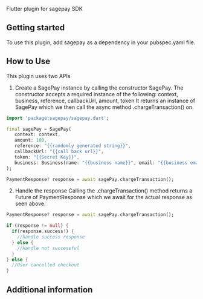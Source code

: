 <!-- 
This README describes the package. If you publish this package to pub.dev,
this README's contents appear on the landing page for your package.

For information about how to write a good package README, see the guide for
[writing package pages](https://dart.dev/guides/libraries/writing-package-pages). 

For general information about developing packages, see the Dart guide for
[creating packages](https://dart.dev/guides/libraries/create-library-packages)
and the Flutter guide for
[developing packages and plugins](https://flutter.dev/developing-packages). 
-->

Flutter plugin for sagepay SDK


## Getting started

To use this plugin, add sagepay as a dependency in your pubspec.yaml file.

## How to Use
This plugin uses two APIs

1. Create a  SagePay instance by calling the constructor SagePay. The constructor accepts a required instance of the following: 
context, business, reference, callbackUrl, amount, token  It returns an instance of SagePay which we then call the async method .chargeTransaction() on.

```dart
import 'package:sagepay/sagepay.dart';

final sagePay = SagePay(
   context: context,
   amount: 100,
   reference: "{{randomly generated string}}",
   callbackUrl: "{{call back url}}",
   token: "{{Secret Key}}",
   business: Business(name: "{{business name}}", email: "{{business email}}"),
);

PaymentResponse? response = await sagePay.chargeTransaction();
```

2. Handle the response
   Calling the .chargeTransaction() method returns a Future
   of PaymentResponse which we await for the actual response as seen above.

```dart
PaymentResponse? response = await sagePay.chargeTransaction();

if (response != null) {
  if(response.success!) {
    //handle success response 
  } else {
    //Handle not successful 
  }
} else {
  //User cancelled checkout
}
```

## Additional information


